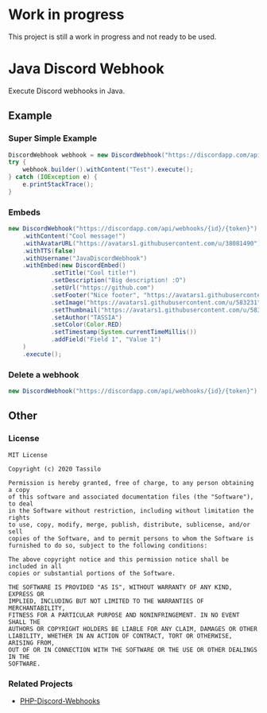# Work in progress
This project is still a work in progress and not ready to be used.



# Java Discord Webhook
Execute Discord webhooks in Java.



## Example

### Super Simple Example
```java
DiscordWebhook webhook = new DiscordWebhook("https://discordapp.com/api/webhooks/{id}/{token}");
try {
    webhook.builder().withContent("Test").execute();
} catch (IOException e) {
    e.printStackTrace();
}
```

### Embeds
```java
new DiscordWebhook("https://discordapp.com/api/webhooks/{id}/{token}").builder()
    .withContent("Cool message!")
    .withAvatarURL("https://avatars1.githubusercontent.com/u/38081490")
    .withTTS(false)
    .withUsername("JavaDiscordWebhook")
    .withEmbed(new DiscordEmbed()
            .setTitle("Cool title!")
            .setDescription("Big description! :O")
            .setUrl("https://github.com")
            .setFooter("Nice footer", "https://avatars1.githubusercontent.com/u/583231")
            .setImage("https://avatars1.githubusercontent.com/u/583231")
            .setThumbnail("https://avatars1.githubusercontent.com/u/583231")
            .setAuthor("TASSIA")
            .setColor(Color.RED)
            .setTimestamp(System.currentTimeMillis())
            .addField("Field 1", "Value 1")
    )
    .execute();
```

### Delete a webhook
```java
new DiscordWebhook("https://discordapp.com/api/webhooks/{id}/{token}").delete();
```



## Other

### License

```
MIT License

Copyright (c) 2020 Tassilo

Permission is hereby granted, free of charge, to any person obtaining a copy
of this software and associated documentation files (the "Software"), to deal
in the Software without restriction, including without limitation the rights
to use, copy, modify, merge, publish, distribute, sublicense, and/or sell
copies of the Software, and to permit persons to whom the Software is
furnished to do so, subject to the following conditions:

The above copyright notice and this permission notice shall be included in all
copies or substantial portions of the Software.

THE SOFTWARE IS PROVIDED "AS IS", WITHOUT WARRANTY OF ANY KIND, EXPRESS OR
IMPLIED, INCLUDING BUT NOT LIMITED TO THE WARRANTIES OF MERCHANTABILITY,
FITNESS FOR A PARTICULAR PURPOSE AND NONINFRINGEMENT. IN NO EVENT SHALL THE
AUTHORS OR COPYRIGHT HOLDERS BE LIABLE FOR ANY CLAIM, DAMAGES OR OTHER
LIABILITY, WHETHER IN AN ACTION OF CONTRACT, TORT OR OTHERWISE, ARISING FROM,
OUT OF OR IN CONNECTION WITH THE SOFTWARE OR THE USE OR OTHER DEALINGS IN THE
SOFTWARE.

```

### Related Projects

- [PHP-Discord-Webhooks](https://github.com/TASSIA710/PHP-Discord-Webhooks)
